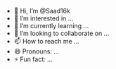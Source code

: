 - 👋 Hi, I’m @Saad16k
- 👀 I’m interested in ...
- 🌱 I’m currently learning ...
- 💞️ I’m looking to collaborate on ...
- 📫 How to reach me ...
- 😄 Pronouns: ...
- ⚡ Fun fact: ...

<!---
Saad16k/Saad16k is a ✨ special ✨ repository because its `README.md` (this file) appears on your GitHub profile.
You can click the Preview link to take a look at your changes.
--->
